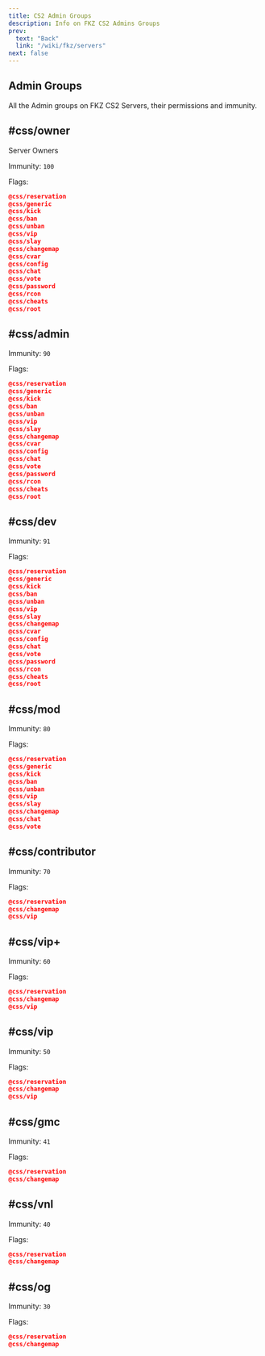 ```yaml
---
title: CS2 Admin Groups
description: Info on FKZ CS2 Admins Groups
prev:
  text: "Back"
  link: "/wiki/fkz/servers"
next: false
---
```


## Admin Groups

All the Admin groups on FKZ CS2 Servers, their permissions and immunity.

## #css/owner

Server Owners

Immunity: `100`

Flags:

```json
@css/reservation
@css/generic
@css/kick
@css/ban
@css/unban
@css/vip
@css/slay
@css/changemap
@css/cvar
@css/config
@css/chat
@css/vote
@css/password
@css/rcon
@css/cheats
@css/root
```

## #css/admin

Immunity: `90`

Flags:

```json
@css/reservation
@css/generic
@css/kick
@css/ban
@css/unban
@css/vip
@css/slay
@css/changemap
@css/cvar
@css/config
@css/chat
@css/vote
@css/password
@css/rcon
@css/cheats
@css/root
```

## #css/dev

Immunity: `91`

Flags:

```json
@css/reservation
@css/generic
@css/kick
@css/ban
@css/unban
@css/vip
@css/slay
@css/changemap
@css/cvar
@css/config
@css/chat
@css/vote
@css/password
@css/rcon
@css/cheats
@css/root
```

## #css/mod

Immunity: `80`

Flags:

```json
@css/reservation
@css/generic
@css/kick
@css/ban
@css/unban
@css/vip
@css/slay
@css/changemap
@css/chat
@css/vote
```

## #css/contributor

Immunity: `70`

Flags:

```json
@css/reservation
@css/changemap
@css/vip

```

## #css/vip+

Immunity: `60`

Flags:

```json
@css/reservation
@css/changemap
@css/vip

```

## #css/vip

Immunity: `50`

Flags:

```json
@css/reservation
@css/changemap
@css/vip

```

## #css/gmc

Immunity: `41`

Flags:

```json
@css/reservation
@css/changemap

```

## #css/vnl

Immunity: `40`

Flags:

```json
@css/reservation
@css/changemap

```

## #css/og

Immunity: `30`

Flags:

```json
@css/reservation
@css/changemap

```
